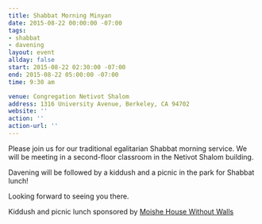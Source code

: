 ```yaml
---
title: Shabbat Morning Minyan
date: 2015-08-22 00:00:00 -07:00
tags:
- shabbat
- davening
layout: event
allday: false
start: 2015-08-22 02:30:00 -07:00
end: 2015-08-22 05:00:00 -07:00
time: 9:30 am

venue: Congregation Netivot Shalom
address: 1316 University Avenue, Berkeley, CA 94702
website: ''
action: ''
action-url: ''
---
```


Please join us for our traditional egalitarian Shabbat morning service. We will be meeting in a second-floor classroom in the Netivot Shalom building.

Davening will be followed by a kiddush and a picnic in the park for Shabbat lunch!

Looking forward to seeing you there.

Kiddush and picnic lunch sponsored by [Moishe House Without Walls](http://www.mhwow.org)